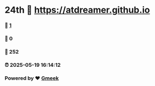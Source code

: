 # 24th :link: https://atdreamer.github.io 
### :page_facing_up: [1](https://atdreamer.github.io/tag.html) 
### :speech_balloon: 0 
### :hibiscus: 252 
### :alarm_clock: 2025-05-19 16:14:12 
### Powered by :heart: [Gmeek](https://github.com/Meekdai/Gmeek)
